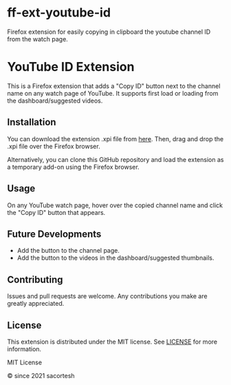 # ff-ext-youtube-id
Firefox extension for easily copying in clipboard the youtube channel ID from the watch page.

# YouTube ID Extension

This is a Firefox extension that adds a "Copy ID" button next to the channel name on any watch page of YouTube. It supports first load or loading from the dashboard/suggested videos.

## Installation

You can download the extension .xpi file from [here](https://github.com/sacortesh/ff-ext-youtube-id/releases). Then, drag and drop the .xpi file over the Firefox browser.

Alternatively, you can clone this GitHub repository and load the extension as a temporary add-on using the Firefox browser.

## Usage

On any YouTube watch page, hover over the copied channel name and click the "Copy ID" button that appears.

## Future Developments
- Add the button to the channel page.
- Add the button to the videos in the dashboard/suggested thumbnails.

## Contributing
Issues and pull requests are welcome. Any contributions you make are greatly appreciated.

## License
This extension is distributed under the MIT license. See [LICENSE](./LICENSE) for more information.

MIT License

© since 2021 sacortesh
